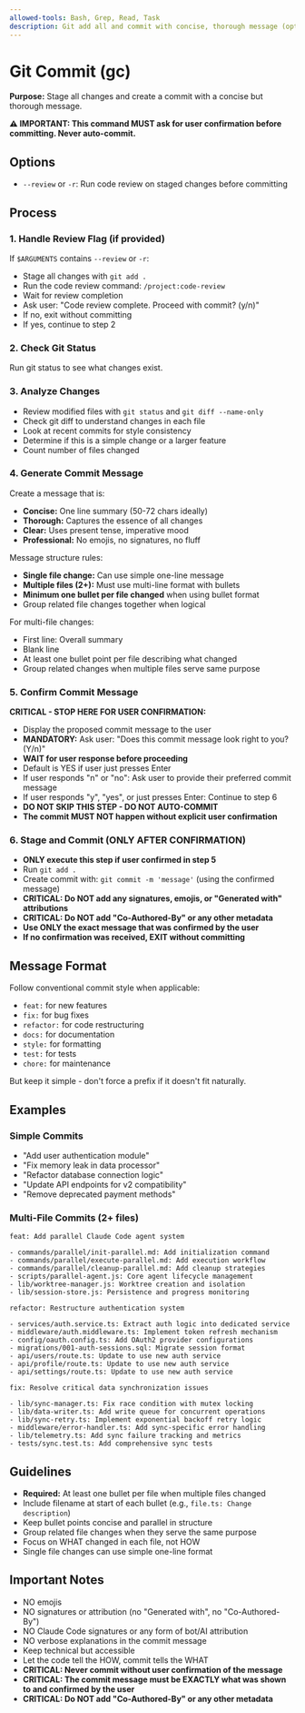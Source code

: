 ```yaml
---
allowed-tools: Bash, Grep, Read, Task
description: Git add all and commit with concise, thorough message (optional --review flag)
---
```


# Git Commit (gc)

**Purpose:** Stage all changes and create a commit with a concise but thorough message.

**⚠️ IMPORTANT: This command MUST ask for user confirmation before committing. Never auto-commit.**

## Options

- `--review` or `-r`: Run code review on staged changes before committing

## Process

### 1. Handle Review Flag (if provided)

If `$ARGUMENTS` contains `--review` or `-r`:
- Stage all changes with `git add .`
- Run the code review command: `/project:code-review`
- Wait for review completion
- Ask user: "Code review complete. Proceed with commit? (y/n)"
- If no, exit without committing
- If yes, continue to step 2

### 2. Check Git Status

Run git status to see what changes exist.

### 3. Analyze Changes

- Review modified files with `git status` and `git diff --name-only`
- Check git diff to understand changes in each file
- Look at recent commits for style consistency
- Determine if this is a simple change or a larger feature
- Count number of files changed

### 4. Generate Commit Message

Create a message that is:
- **Concise:** One line summary (50-72 chars ideally)
- **Thorough:** Captures the essence of all changes
- **Clear:** Uses present tense, imperative mood
- **Professional:** No emojis, no signatures, no fluff

Message structure rules:
- **Single file change:** Can use simple one-line message
- **Multiple files (2+):** Must use multi-line format with bullets
- **Minimum one bullet per file changed** when using bullet format
- Group related file changes together when logical

For multi-file changes:
- First line: Overall summary
- Blank line
- At least one bullet point per file describing what changed
- Group related changes when multiple files serve same purpose

### 5. Confirm Commit Message

**CRITICAL - STOP HERE FOR USER CONFIRMATION:**
- Display the proposed commit message to the user
- **MANDATORY:** Ask user: "Does this commit message look right to you? (Y/n)"
- **WAIT for user response before proceeding**
- Default is YES if user just presses Enter
- If user responds "n" or "no": Ask user to provide their preferred commit message
- If user responds "y", "yes", or just presses Enter: Continue to step 6
- **DO NOT SKIP THIS STEP - DO NOT AUTO-COMMIT**
- **The commit MUST NOT happen without explicit user confirmation**

### 6. Stage and Commit (ONLY AFTER CONFIRMATION)

- **ONLY execute this step if user confirmed in step 5**
- Run `git add .`
- Create commit with: `git commit -m 'message'` (using the confirmed message)
- **CRITICAL: Do NOT add any signatures, emojis, or "Generated with" attributions**
- **CRITICAL: Do NOT add "Co-Authored-By" or any other metadata**
- **Use ONLY the exact message that was confirmed by the user**
- **If no confirmation was received, EXIT without committing**

## Message Format

Follow conventional commit style when applicable:
- `feat:` for new features
- `fix:` for bug fixes
- `refactor:` for code restructuring
- `docs:` for documentation
- `style:` for formatting
- `test:` for tests
- `chore:` for maintenance

But keep it simple - don't force a prefix if it doesn't fit naturally.

## Examples

### Simple Commits
- "Add user authentication module"
- "Fix memory leak in data processor"
- "Refactor database connection logic"
- "Update API endpoints for v2 compatibility"
- "Remove deprecated payment methods"

### Multi-File Commits (2+ files)
```
feat: Add parallel Claude Code agent system

- commands/parallel/init-parallel.md: Add initialization command
- commands/parallel/execute-parallel.md: Add execution workflow
- commands/parallel/cleanup-parallel.md: Add cleanup strategies
- scripts/parallel-agent.js: Core agent lifecycle management
- lib/worktree-manager.js: Worktree creation and isolation
- lib/session-store.js: Persistence and progress monitoring
```

```
refactor: Restructure authentication system

- services/auth.service.ts: Extract auth logic into dedicated service
- middleware/auth.middleware.ts: Implement token refresh mechanism
- config/oauth.config.ts: Add OAuth2 provider configurations
- migrations/001-auth-sessions.sql: Migrate session format
- api/users/route.ts: Update to use new auth service
- api/profile/route.ts: Update to use new auth service
- api/settings/route.ts: Update to use new auth service
```

```
fix: Resolve critical data synchronization issues

- lib/sync-manager.ts: Fix race condition with mutex locking
- lib/data-writer.ts: Add write queue for concurrent operations
- lib/sync-retry.ts: Implement exponential backoff retry logic
- middleware/error-handler.ts: Add sync-specific error handling
- lib/telemetry.ts: Add sync failure tracking and metrics
- tests/sync.test.ts: Add comprehensive sync tests
```

## Guidelines

- **Required:** At least one bullet per file when multiple files changed
- Include filename at start of each bullet (e.g., `file.ts: Change description`)
- Keep bullet points concise and parallel in structure
- Group related file changes when they serve the same purpose
- Focus on WHAT changed in each file, not HOW
- Single file changes can use simple one-line format

## Important Notes

- NO emojis
- NO signatures or attribution (no "Generated with", no "Co-Authored-By")
- NO Claude Code signatures or any form of bot/AI attribution
- NO verbose explanations in the commit message
- Keep technical but accessible
- Let the code tell the HOW, commit tells the WHAT
- **CRITICAL: Never commit without user confirmation of the message**
- **CRITICAL: The commit message must be EXACTLY what was shown to and confirmed by the user**
- **CRITICAL: Do NOT add "Co-Authored-By" or any other metadata**
